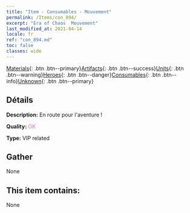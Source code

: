 ```yaml
---
title: "Item - Consumables - Mouvement"
permalink: /Items/con_894/
excerpt: "Era of Chaos  Mouvement"
last_modified_at: 2021-04-14
locale: fr
ref: "con_894.md"
toc: false
classes: wide
---
```

 [Materials](/fr/Items/){: .btn .btn--primary}[Artifacts](/fr/Items/Artifacts/){: .btn .btn--success}[Units](/fr/Items/Units/){: .btn .btn--warning}[Heroes](/fr/Items/Heroes/){: .btn .btn--danger}[Consumables](/fr/Items/Consumables/){: .btn .btn--info}[Unknown](/fr/Items/Unknown/){: .btn .btn--primary}

## Détails
 **Description:** En route pour l'aventure !

 **Quality:** <span style="color: #DA70D6">OK</span>

 **Type:** VIP related

## Gather

  None

## This item contains:

  None

